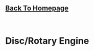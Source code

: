<html>
<body>

  <a href="https://scicapt.github.io/"><h2>Back To Homepage</h2></a>
  
  <br>
  
  <h1>Disc/Rotary Engine</h1>
  <p>
    
  </p>
  
</body>
</html>
